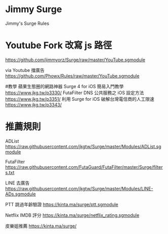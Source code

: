 # Jimmy Surge
Jimmy's Surge Rules

# Youtube Fork 改寫 js 路徑
https://github.com/jimmyorz/Surge/raw/master/YouTube.sgmodule

via Youtube 擋廣告
https://github.com/Phowx/Rules/raw/master/YouTube.sgmodule

#教學
蘋果生態圈的網路神器 Surge 4 for iOS 簡易入門教學
https://www.jkg.tw/p3330/
FutaFilter DNS 公共服務之 iOS 設定方法
https://www.jkg.tw/p3351/
利用 Surge for iOS 破解台灣電信商的人工限速
https://www.jkg.tw/p3343/

# 推薦規則
ADList
https://raw.githubusercontent.com/jkgtw/Surge/master/Modules/ADList.sgmodule

FutaFilter
https://raw.githubusercontent.com/FutaGuard/FutaFilter/master/Surge/filters.txt

LINE 去廣告
https://raw.githubusercontent.com/jkgtw/Surge/master/Modules/LINE-ADs.sgmodule

PTT 跳過年齡驗證
https://kinta.ma/surge/ptt.sgmodule

Netflix IMDB 評分
https://kinta.ma/surge/netflix_rating.sgmodule

皮樂姐推薦
https://kinta.ma/surge/
